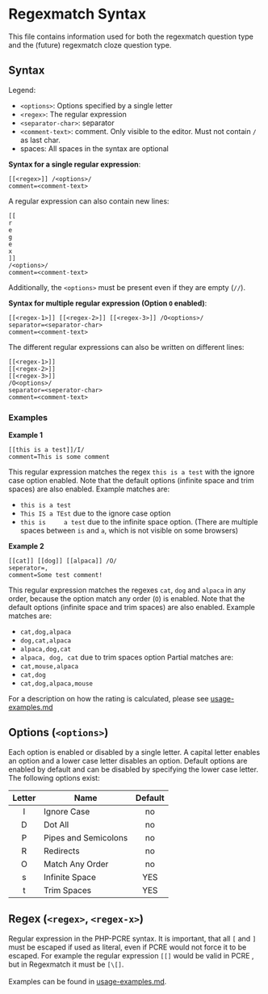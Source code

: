 # Regexmatch Syntax
This file contains information used for both the regexmatch question type and the (future) regexmatch cloze question type.

## Syntax
Legend:
- `<options>`: Options specified by a single letter
- `<regex>`: The regular expression
- `<separator-char>`: separator 
- `<comment-text>`: comment. Only visible to the editor. Must not contain `/` as last char.
- spaces: All spaces in the syntax are optional

**Syntax for a single regular expression**:
```
[[<regex>]] /<options>/
comment=<comment-text>
```
A regular expression can also contain new lines:
```
[[
r
e
g
e
x
]]
/<options>/
comment=<comment-text>
```
Additionally, the `<options>` must be present even if they are empty (`//`).

**Syntax for multiple regular expression (Option `O` enabled)**:
```
[[<regex-1>]] [[<regex-2>]] [[<regex-3>]] /O<options>/
separator=<separator-char>
comment=<comment-text>
```
The different regular expressions can also be written on different lines:
```
[[<regex-1>]] 
[[<regex-2>]]
[[<regex-3>]]
/O<options>/
separator=<seperator-char>
comment=<comment-text>
```



### Examples
**Example 1**
```
[[this is a test]]/I/
comment=This is some comment
```

This regular expression matches the regex `this is a test` with the ignore case
option enabled. Note that the default options
(infinite space and trim spaces) are also enabled. Example matches are:
- `this is a test`
- `This IS a TEst` due to the ignore case option
- `this is     a test` due to the infinite space option. (There are multiple spaces between `is` and `a`, which is not visible on some browsers)

**Example 2**
```
[[cat]] [[dog]] [[alpaca]] /O/
seperator=,
comment=Some test comment!
```
This regular expression matches the regexes `cat`, `dog` and `alpaca` in
any order, because the option match any order (`O`) is enabled.
Note that the default options
(infinite space and trim spaces) are also enabled. Example matches are:
- `cat,dog,alpaca`
- `dog,cat,alpaca`
- `alpaca,dog,cat`
- `alpaca, dog, cat` due to trim spaces option
Partial matches are:
- `cat,mouse,alpaca`
- `cat,dog`
- `cat,dog,alpaca,mouse`

For a description on how the rating is calculated,
please see [usage-examples.md](usage-examples.md#o-match-any-order)

## Options (`<options>`)
Each option is enabled or disabled by a single letter. A capital letter enables
an option and a lower case letter disables an option. Default options are
enabled by default and can be disabled by specifying the lower case letter.
The following options exist:

| Letter | Name                 | Default |
|:------:|----------------------|:-------:|
|   I    | Ignore Case          |   no    |
|   D    | Dot All              |   no    |
|   P    | Pipes and Semicolons |   no    |
|   R    | Redirects            |   no    |
|   O    | Match Any Order      |   no    |
|   s    | Infinite Space       |   YES   |
|   t    | Trim Spaces          |   YES   |

## Regex (`<regex>`, `<regex-x>`)
Regular expression in the PHP-PCRE syntax.
It is important, that all `[` and `]` must be escaped if used as literal, even
if PCRE would not force it to be escaped. For example the
regular expression `[[]` would be valid in PCRE , but in Regexmatch it must
be `[\[]`.
<br><br>
Examples can be found in [usage-examples.md](usage-examples.md).